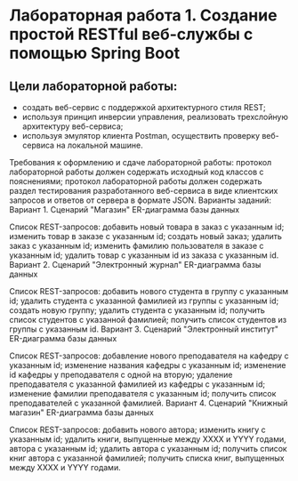 # Лабораторная работа 1. Создание простой RESTful веб-службы с помощью Spring Boot

## Цели лабораторной работы:

 - создать веб-сервис с поддержкой архитектурного стиля REST;
 - используя принцип инверсии управления, реализовать трехслойную архитектуру веб-сервиса;
 - используя эмулятор клиента Postman, осуществить проверку веб-сервиса на локальной машине.

Требования к оформлению и сдаче лабораторной работы:
протокол лабораторной работы должен содержать исходный код классов с пояснениями;
протокол лабораторной работы должен содержать раздел тестирования разработанного веб-сервиса в виде клиентских запросов и ответов от сервера в формате JSON.
Варианты заданий:
Вариант 1. Сценарий "Магазин"
ER-диаграмма базы данных

Список REST-запросов:
добавить новый товара в заказ с указанным id;
изменить товар в заказе с указанным id;
создать новый заказ;
удалить заказ с указанным id;
изменить фамилию пользователя в заказе с указанным id;
удалить товар с указанным id из заказа с указанным id.
Вариант 2. Сценарий "Электронный журнал"
ER-диаграмма базы данных

Список REST-запросов:
добавить нового студента в группу с указанным id;
удалить студента с указанной фамилией из группы с указанным id;
создать новую группу;
удалить студента с указанным id;
получить список студентов с указанной фамилией;
получить список студентов из группы с указанным id.
Вариант 3. Сценарий "Электронный институт"
ER-диаграмма базы данных

Список REST-запросов:
добавление нового преподавателя на кафедру с указанным id;
изменение названия кафедры с указанным id;
изменение id кафедры у преподавателя с одной на вторую;
удаление преподавателя с указанной фамилией из кафедры с указанным id;
изменение фамилии преподавателя с указанным id;
получить список преподавателей с указанной фамилией.
Вариант 4. Сценарий "Книжный магазин"
ER-диаграмма базы данных

Список REST-запросов:
добавить нового автора;
изменить книгу с указанным id;
удалить книги, выпущенные между XXXX и YYYY годами, автора с указанным id;
удалить автора с указанным id;
получить список книг автора с указанной фамилией;
получить списка книг, выпущенных между XXXX и YYYY годами.